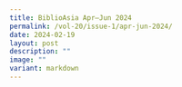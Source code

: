 ```yaml
---
title: BiblioAsia Apr–Jun 2024
permalink: /vol-20/issue-1/apr-jun-2024/
date: 2024-02-19
layout: post
description: ""
image: ""
variant: markdown
---
```

